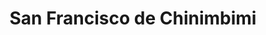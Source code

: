 ---
title: San Francisco de Chinimbimi
url: /san-francisco-de-chinimbimi/
latitude: -2.679
longitude: -78.214
---
